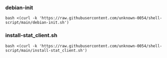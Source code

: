 ### debian-init
```
bash <(curl -k 'https://raw.githubusercontent.com/unknown-0054/shell-script/main/debian-init.sh')
```

### install-stat_client.sh
```
bash <(curl -k 'https://raw.githubusercontent.com/unknown-0054/shell-script/main/install-stat_client.sh')
```

